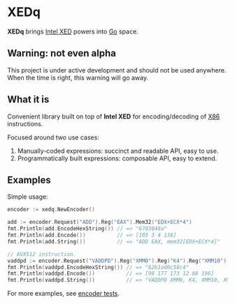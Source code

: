 # XEDq

**XEDq** brings [Intel XED](https://github.com/intelxed/xed) powers into [Go](https://golang.org/) space.

## Warning: not even alpha

This project is under active development and should not be used anywhere.  
When the time is right, this warning will go away.

## What it is

Convenient library built on top of **Intel XED** for encoding/decoding of 
[X86](https://ru.wikipedia.org/wiki/X86) instructions.

Focused around two use cases:
1. Manually-coded expressions: succinct and readable API, easy to use.
2. Programmatically built expressions: composable API, easy to extend.

## Examples

Simple usage:

```go
encoder := xedq.NewEncoder()

add := encoder.Request("ADD").Reg("EAX").Mem32("EDX+ECX*4")
fmt.Println(add.EncodeHexString()) // => "6703048a"
fmt.Println(add.Encode())          // => [103 3 4 138]
fmt.Println(add.String())          // => "ADD EAX, mem32[EDX+ECX*4]"

// AVX512 instruction.
vaddpd := encoder.Request("VADDPD").Reg("XMM0").Reg("K4").Reg("XMM10").Reg("XMM20")
fmt.Println(vaddpd.EncodeHexString()) // => "62b1ad0c58c4"
fmt.Println(vaddpd.Encode())          // => [98 177 173 12 88 196]
fmt.Println(vaddpd.String())          // => "VADDPD XMM0, K4, XMM10, XMM20"
```

For more examples, see [encoder tests](src/xedq/encoder_test.go).
